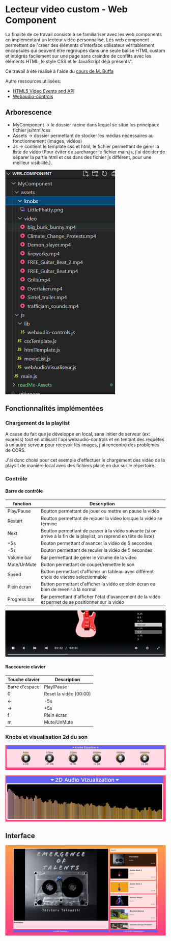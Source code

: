 # Lecteur video custom - Web Component

La finalité de ce travail consiste à se familiariser avec les web components en implémentant un lecteur vidéo personnalisé. Les web component permettent de "créer des éléments d'interface utilisateur véritablement encapsulés qui peuvent être regroupés dans une seule balise HTML custom et intégrés facilement sur une page sans craindre de conflits avec les éléments HTML, le style CSS et le JavaScript déjà présents".

Ce travail à été réalisé à l'aide du [cours de M. Buffa](http://miageprojet2.unice.fr/Intranet_de_Michel_Buffa/M2_MIAGE_INTENSE_Technos_Web_2021-2022#Supports_de_cours_.3a)

Autre ressources utilisées:

- [HTML5 Video Events and API](https://www.w3.org/2010/05/video/mediaevents.html)
- [Webaudio-controls](https://g200kg.github.io/webaudio-controls/docs/index.html)

## Arborescence
- MyComponent → le dossier racine dans lequel se situe les principaux fichier js/html/css
- Assets → dossier permettant de stocker les médias nécessaires au fonctionnement (images, vidéos)
- Js → contient le template css et html, le fichier permettant de gérer la liste de vidéo (Pour éviter de surcharger le fichier main.js, j'ai décider de séparer la partie html et css dans des fichier js différent, pour une meilleur visibilité.).

![arborescence](./readMe-Assets/arborescence.png)

## Fonctionnalités implémentées

### Chargement de la playlist

A cause du fait que je développe en local, sans initier de serveur (ex: express) tout en utilisant l'api webaudio-controls et en tentant des requêtes à un autre serveur pour recevoir les images, j'ai rencontré des problèmes de CORS. 

J'ai donc choisi pour cet exemple d'effectuer le chargement des vidéo de la playsit de manière local avec des fichiers placé en dur sur le répertoire.

### Contrôle

#### Barre de contrôle

| fonction     | Description                                    |
| -----------  | ---------------------------------------------- |
| Play/Pause   | Boutton permettant de jouer ou mettre en pause la vidéo                 |
| Restart      | Boutton permettant de rejouer la video lorsque la vidéo se termine      |
| Next         | Boutton permettant de passer à la vidéo suivante (si on arrive à la fin de la playlist, on reprend en tête de liste) |
| +5s          | Bouton permettant d'avancer la vidéo de 5 secondes |
| -5s          | Bouton permettant de reculer la vidéo de 5 secondes|
| Volume bar   | Bar permettant de gérer le volume de la video                 |
| Mute/UnMute  | Button permettant de couper/remettre le son  |
| Speed        | Button permettant d'afficher un tableau avec différent choix de vitesse selectionnable  |
| Plein écran  | Button permettant d'afficher la vidéo en plein écran ou bien de revenir à la normal  |
| Progress bar | Bar permettant d'afficher l'état d'avancement de la vidéo et permet de se positionner sur la vidéo  |


![video controls](./readMe-Assets/Video-Controls.png)

#### Raccourcie clavier

| Touche clavier    | Description                                 |
| ----------------- | ---------------------------------------------- |
| Barre d'espace    | Play/Pause                |
| 0                 | Reset la vidéo (00:00)      |
| ←                 | -5s |
| →                 | +5s                |
| f                 | Plein écran  |
| m                 | Mute/UnMute  |

### Knobs et visualisation 2d du son

![knobs](./readMe-Assets/knobs.png)

![Visualisation son 2d](./readMe-Assets/2d-song.png)

## Interface 

![UI](./readMe-Assets/resultat.png)